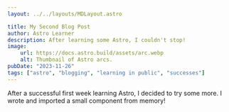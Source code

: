 ```yaml
---
layout: ../../layouts/MDLayout.astro

title: My Second Blog Post
author: Astro Learner
description: After learning some Astro, I couldn't stop!
image:
    url: https://docs.astro.build/assets/arc.webp
    alt: Thumbnail of Astro arcs.
pubDate: "2023-11-26"
tags: ["astro", "blogging", "learning in public", "successes"]
---
```




After a successful first week learning Astro, I decided to try some more. I wrote and imported a small component from memory!